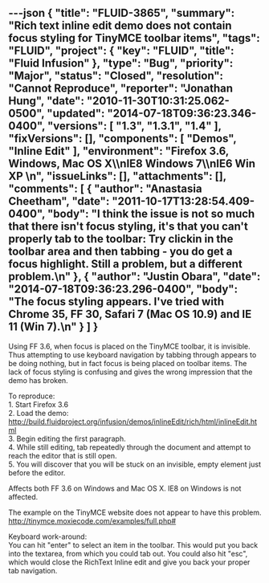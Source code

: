---json
{
  "title": "FLUID-3865",
  "summary": "Rich text inline edit demo does not contain focus styling for TinyMCE toolbar items",
  "tags": "FLUID",
  "project": {
    "key": "FLUID",
    "title": "Fluid Infusion"
  },
  "type": "Bug",
  "priority": "Major",
  "status": "Closed",
  "resolution": "Cannot Reproduce",
  "reporter": "Jonathan Hung",
  "date": "2010-11-30T10:31:25.062-0500",
  "updated": "2014-07-18T09:36:23.346-0400",
  "versions": [
    "1.3",
    "1.3.1",
    "1.4"
  ],
  "fixVersions": [],
  "components": [
    "Demos",
    "Inline Edit"
  ],
  "environment": "Firefox 3.6, Windows, Mac OS X\\\nIE8 Windows 7\\\nIE6 Win XP&#x20;\n",
  "issueLinks": [],
  "attachments": [],
  "comments": [
    {
      "author": "Anastasia Cheetham",
      "date": "2011-10-17T13:28:54.409-0400",
      "body": "I think the issue is not so much that there isn't focus styling, it's that you can't properly tab to the toolbar: Try clickin in the toolbar area and then tabbing - you do get a focus highlight. Still a problem, but a different problem.\n"
    },
    {
      "author": "Justin Obara",
      "date": "2014-07-18T09:36:23.296-0400",
      "body": "The focus styling appears. I've tried with Chrome 35, FF 30, Safari 7 (Mac OS 10.9) and IE 11 (Win 7).\n"
    }
  ]
}
---
Using FF 3.6, when focus is placed on the TinyMCE toolbar, it is invisible. Thus attempting to use keyboard navigation by tabbing through appears to be doing nothing, but in fact focus is being placed on toolbar items. The lack of focus styling is confusing and gives the wrong impression that the demo has broken.

To reproduce:\
1\. Start Firefox 3.6\
2\. Load the demo: <http://build.fluidproject.org/infusion/demos/inlineEdit/rich/html/inlineEdit.html>\
3\. Begin editing the first paragraph.\
4\. While still editing, tab repeatedly through the document and attempt to reach the editor that is still open.\
5\. You will discover that you will be stuck on an invisible, empty element just before the editor.

Affects both FF 3.6 on Windows and Mac OS X. IE8 on Windows is not affected.

The example on the TinyMCE website does not appear to have this problem.\
<http://tinymce.moxiecode.com/examples/full.php#>

Keyboard work-around:\
You can hit "enter" to select an item in the toolbar. This would put you back into the textarea, from which you could tab out. You could also hit "esc", which would close the RichText Inline edit and give you back your proper tab navigation.

        